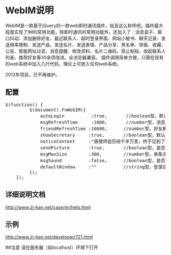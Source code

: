 # WebIM说明
WebIM是一款基于jQuery的一款web即时通讯插件，姑且这么称呼吧。插件最大程度实现了IM的常用功能，除即时通讯的常用功能外，还加入了：消息盒子、窗口抖动、添加删除好友、最近联系人、超时登录界面、网站小秘书、聊天记录、发送频率限制、发送产品、发送名片、发送表情、产品分享、黑名单、举报、收藏、公告、智能网址过滤、消息提醒、修改资料、名片二维码、禁止粘贴、收起联系人列表、推荐好友等30余项改进。全浏览器兼容。
插件调用简单方便，只需在现有的web系统中加入几行代码，理论上可嵌入任何web系统。

2012年项目，已不再维护。

## 配置
<pre>$(function() {
         $(document).FnWebIM({
             autoLogin          :true,       //boolean型，默认是否自动登录，true：自动登录，false：手动登录，默认为true
             msgRefreshTime     :1000,       //number型，消息刷新时间，单位为ms
             friendRefreshTime :10000,      //number型，好友刷新时间，单位为ms
             showSecretary     :true,       //boolean型，默认是否显示小秘书，true：显示，false：不显示，默认为true
             noticeContent     :"唐僧师徒历经千辛万苦，终于见到了佛祖……",        //string型，公告内容 为空时不显示公告
             sendPicture       :true,       //boolean型，是否允许发送图片，true：允许，false：不允许，默认为true
             msgMaxSize        :300,        //number型，单条消息最大允许字符
             msgSound          :false,      //boolean型，是否开启声音提醒，true：开启，false:关闭，默认为true
             defaultWindow     :""          //string型，登录后打开新聊天窗口，此处接收的参数为联系人的uid，否则会出错
         });
    });</pre>

## 详细说明文档
http://www.zi-han.net/case/im/help.html

## 示例
http://www.zi-han.net/developer/721.html

##注意
请在服务器（如localhost）环境下打开
